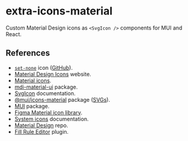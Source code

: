 # extra-icons-material

Custom Material Design icons as `<SvgIcon />` components for MUI and React.

## References

- [`set-none`](https://materialdesignicons.com/icon/set-none) icon ([GitHub](https://github.com/Templarian/MaterialDesign/blob/master/svg/set-none.svg)).
- [Material Design Icons](https://materialdesignicons.com/) website.
- [Material icons](https://fonts.google.com/icons).
- [mdi-material-ui](https://github.com/TeamWertarbyte/mdi-material-ui) package.
- [SvgIcon](https://mui.com/components/icons/#svgicon) documentation.
- [@mui/icons-material](https://mui.com/components/material-icons/) package ([SVGs](https://github.com/mui-org/material-ui/tree/v5.2.6/packages/mui-icons-material/material-icons)).
- [MUI](https://github.com/mui-org/material-ui) package.
- [Figma Material icon library](https://www.figma.com/community/file/1014241558898418245).
- [System icons](https://material.io/design/iconography/system-icons.html) documentation.
- [Material Design](https://github.com/Templarian/MaterialDesign) repo.
- [Fill Rule Editor](https://www.figma.com/community/plugin/771155994770327940/Fill-Rule-Editor) plugin.
